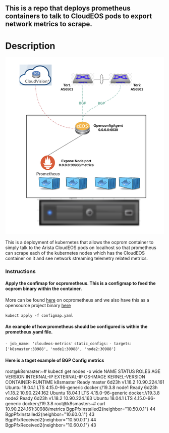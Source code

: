 ## This is a repo that deploys prometheus containers to talk to CloudEOS pods to export network metrics to scrape.

# Description

![Alt text](files/overall.jpg?raw=true "Prometheus")

This is a deployment of kubernetes that allows the ocprom container to simply talk to the Arista CloudEOS pods on localhost so that prometheus can scrape each of the kubernetes nodes which has the CloudEOS container on it and see network streaming telemetry related metrics.

### Instructions 

#### Apply the confimap for ocprometheus.  This is a configmap to feed the ocprom binary within the container.

More can be found [here](https://eos.arista.com/streaming-eos-telemetry-states-to-prometheus/) on ocprometheus and we also have this as a opensource project binary [here](https://github.com/aristanetworks/goarista/tree/master/cmd/ocprometheus)

`kubect apply -f configmap.yaml`

#### An example of how prometheus should be configured is within the prometheus.yaml file.

 `- job_name: 'cloudeos-metrics'`
    `static_configs:`
      `- targets: ['k8smaster:30988', 'node1:30988', 'node2:30988']`

#### Here is a taget example of BGP Config metrics

root@k8smaster:~# kubectl get nodes -o wide
NAME        STATUS   ROLES    AGE     VERSION   INTERNAL-IP     EXTERNAL-IP   OS-IMAGE             KERNEL-VERSION      CONTAINER-RUNTIME
k8smaster   Ready    master   6d23h   v1.18.2   10.90.224.161   <none>        Ubuntu 18.04.1 LTS   4.15.0-96-generic   docker://19.3.8
node1       Ready    <none>   6d23h   v1.18.2   10.90.224.162   <none>        Ubuntu 18.04.1 LTS   4.15.0-96-generic   docker://19.3.8
node2       Ready    <none>   6d23h   v1.18.2   10.90.224.163   <none>        Ubuntu 18.04.1 LTS   4.15.0-96-generic   docker://19.3.8
root@k8smaster:~# curl 10.90.224.161:30988/metrics
BgpPfxInstalled2{neighbor="10.50.0.1"} 44
BgpPfxInstalled2{neighbor="10.60.0.1"} 43
BgpPfxReceived2{neighbor="10.50.0.1"} 44
BgpPfxReceived2{neighbor="10.60.0.1"} 43

